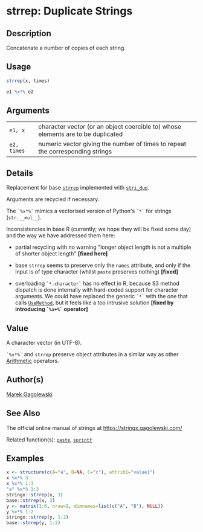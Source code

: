 # strrep: Duplicate Strings

## Description

Concatenate a number of copies of each string.

## Usage

```r
strrep(x, times)

e1 %x*% e2
```

## Arguments

|             |                                                                                  |
|-------------|----------------------------------------------------------------------------------|
| `e1, x`     | character vector (or an object coercible to) whose elements are to be duplicated |
| `e2, times` | numeric vector giving the number of times to repeat the corresponding strings    |

## Details

Replacement for base [`strrep`](https://stat.ethz.ch/R-manual/R-devel/library/base/help/strrep.html) implemented with [`stri_dup`](https://stringi.gagolewski.com/rapi/stri_dup.html).

Arguments are recycled if necessary.

The `` `%x*%` `` mimics a vectorised version of Python\'s `` `*` `` for strings (`str.__mul__`).

Inconsistencies in base R (currently; we hope they will be fixed some day) and the way we have addressed them here:

-   partial recycling with no warning \"longer object length is not a multiple of shorter object length\" **\[fixed here\]**

-   base `strrep` seems to preserve only the `names` attribute, and only if the input is of type character (whilst `paste` preserves nothing) **\[fixed\]**

-   overloading `` `*.character` `` has no effect in R, because S3 method dispatch is done internally with hard-coded support for character arguments. We could have replaced the generic `` `*` `` with the one that calls [`UseMethod`](https://stat.ethz.ch/R-manual/R-devel/library/base/help/UseMethod.html), but it feels like a too intrusive solution **\[fixed by introducing `` `%x+%` `` operator\]**

## Value

A character vector (in UTF-8).

`` `%x*%` `` and `strrep` preserve object attributes in a similar way as other [Arithmetic](https://stat.ethz.ch/R-manual/R-devel/library/base/help/Arithmetic.html) operators.

## Author(s)

[Marek Gagolewski](https://www.gagolewski.com/)

## See Also

The official online manual of <span class="pkg">stringx</span> at <https://stringx.gagolewski.com/>

Related function(s): [`paste`](paste.md), [`sprintf`](sprintf.md)

## Examples

```r
x <- structure(c(A="a", B=NA, C="c"), attrib1="value1")
x %x*% 3
x %x*% 1:3
"a" %x*% 1:3
stringx::strrep(x, 3)
base::strrep(x, 3)
y <- matrix(1:6, nrow=2, dimnames=list(c("A", "B"), NULL))
y %x*% 1:2
stringx::strrep(y, 1:2)
base::strrep(y, 1:2)
```
